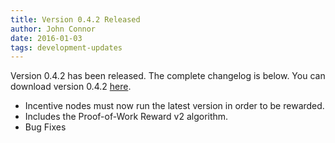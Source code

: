 ```yaml
---
title: Version 0.4.2 Released
author: John Connor
date: 2016-01-03
tags: development-updates
---
```

Version 0.4.2 has been released. The complete changelog is below. You can
download version 0.4.2 [here](https://vcash.info/downloads).

- Incentive nodes must now run the latest version in order to be rewarded.
- Includes the Proof-of-Work Reward v2 algorithm.
- Bug Fixes
